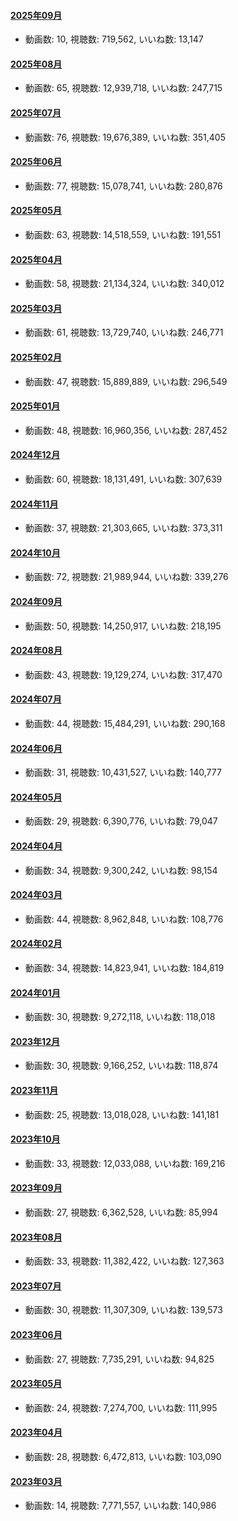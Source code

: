 #### [2025年09月](videos/202509 "wikilink")

-   動画数: 10, 視聴数: 719,562, いいね数: 13,147

#### [2025年08月](videos/202508 "wikilink")

-   動画数: 65, 視聴数: 12,939,718, いいね数: 247,715

#### [2025年07月](videos/202507 "wikilink")

-   動画数: 76, 視聴数: 19,676,389, いいね数: 351,405

#### [2025年06月](videos/202506 "wikilink")

-   動画数: 77, 視聴数: 15,078,741, いいね数: 280,876

#### [2025年05月](videos/202505 "wikilink")

-   動画数: 63, 視聴数: 14,518,559, いいね数: 191,551

#### [2025年04月](videos/202504 "wikilink")

-   動画数: 58, 視聴数: 21,134,324, いいね数: 340,012

#### [2025年03月](videos/202503 "wikilink")

-   動画数: 61, 視聴数: 13,729,740, いいね数: 246,771

#### [2025年02月](videos/202502 "wikilink")

-   動画数: 47, 視聴数: 15,889,889, いいね数: 296,549

#### [2025年01月](videos/202501 "wikilink")

-   動画数: 48, 視聴数: 16,960,356, いいね数: 287,452

#### [2024年12月](videos/202412 "wikilink")

-   動画数: 60, 視聴数: 18,131,491, いいね数: 307,639

#### [2024年11月](videos/202411 "wikilink")

-   動画数: 37, 視聴数: 21,303,665, いいね数: 373,311

#### [2024年10月](videos/202410 "wikilink")

-   動画数: 72, 視聴数: 21,989,944, いいね数: 339,276

#### [2024年09月](videos/202409 "wikilink")

-   動画数: 50, 視聴数: 14,250,917, いいね数: 218,195

#### [2024年08月](videos/202408 "wikilink")

-   動画数: 43, 視聴数: 19,129,274, いいね数: 317,470

#### [2024年07月](videos/202407 "wikilink")

-   動画数: 44, 視聴数: 15,484,291, いいね数: 290,168

#### [2024年06月](videos/202406 "wikilink")

-   動画数: 31, 視聴数: 10,431,527, いいね数: 140,777

#### [2024年05月](videos/202405 "wikilink")

-   動画数: 29, 視聴数: 6,390,776, いいね数: 79,047

#### [2024年04月](videos/202404 "wikilink")

-   動画数: 34, 視聴数: 9,300,242, いいね数: 98,154

#### [2024年03月](videos/202403 "wikilink")

-   動画数: 44, 視聴数: 8,962,848, いいね数: 108,776

#### [2024年02月](videos/202402 "wikilink")

-   動画数: 34, 視聴数: 14,823,941, いいね数: 184,819

#### [2024年01月](videos/202401 "wikilink")

-   動画数: 30, 視聴数: 9,272,118, いいね数: 118,018

#### [2023年12月](videos/202312 "wikilink")

-   動画数: 30, 視聴数: 9,166,252, いいね数: 118,874

#### [2023年11月](videos/202311 "wikilink")

-   動画数: 25, 視聴数: 13,018,028, いいね数: 141,181

#### [2023年10月](videos/202310 "wikilink")

-   動画数: 33, 視聴数: 12,033,088, いいね数: 169,216

#### [2023年09月](videos/202309 "wikilink")

-   動画数: 27, 視聴数: 6,362,528, いいね数: 85,994

#### [2023年08月](videos/202308 "wikilink")

-   動画数: 33, 視聴数: 11,382,422, いいね数: 127,363

#### [2023年07月](videos/202307 "wikilink")

-   動画数: 30, 視聴数: 11,307,309, いいね数: 139,573

#### [2023年06月](videos/202306 "wikilink")

-   動画数: 27, 視聴数: 7,735,291, いいね数: 94,825

#### [2023年05月](videos/202305 "wikilink")

-   動画数: 24, 視聴数: 7,274,700, いいね数: 111,995

#### [2023年04月](videos/202304 "wikilink")

-   動画数: 28, 視聴数: 6,472,813, いいね数: 103,090

#### [2023年03月](videos/202303 "wikilink")

-   動画数: 14, 視聴数: 7,771,557, いいね数: 140,986

